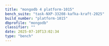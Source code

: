 ```yaml
---
title: "mongodb 4 platform-1015"
bench_suite: "task-NXP-33208-kafka-kraft-2025"
build_number: "platform-1015"
dbprofile: "mongodb"
classifier: ""
date: 2025-07-10T13:02:34
type: "bench"
---
```

